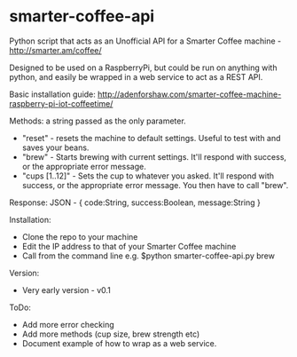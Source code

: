 # smarter-coffee-api
Python script that acts as an Unofficial API for a Smarter Coffee machine - http://smarter.am/coffee/

Designed to be used on a RaspberryPi, but could be run on anything with python, and easily be wrapped in a web service to act as a REST API.

Basic installation guide: http://adenforshaw.com/smarter-coffee-machine-raspberry-pi-iot-coffeetime/

Methods: a string passed as the only parameter.
- "reset" - resets the machine to default settings. Useful to test with and saves your beans.
- "brew" - Starts brewing with current settings. It'll respond with success, or the appropriate error message.
- "cups [1..12]" - Sets the cup to whatever you asked. It'll respond with success, or the appropriate error message. You then have to call "brew".

Response:
JSON - { code:String, success:Boolean, message:String }

Installation:
- Clone the repo to your machine
- Edit the IP address to that of your Smarter Coffee machine
- Call from the command line e.g. $python smarter-coffee-api.py brew

Version:
- Very early version - v0.1

ToDo:
- Add more error checking
- Add more methods (cup size, brew strength etc)
- Document example of how to wrap as a web service.
